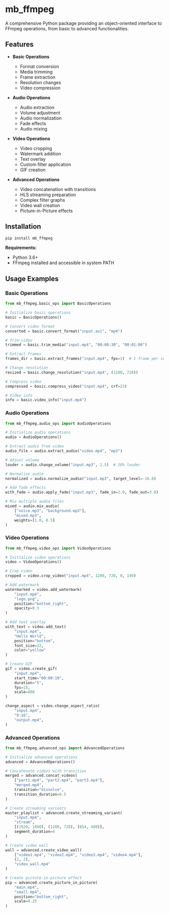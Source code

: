 # mb_ffmpeg

A comprehensive Python package providing an object-oriented interface to FFmpeg operations, from basic to advanced functionalities.

## Features

- **Basic Operations**
  - Format conversion
  - Media trimming
  - Frame extraction
  - Resolution changes
  - Video compression

- **Audio Operations**
  - Audio extraction
  - Volume adjustment
  - Audio normalization
  - Fade effects
  - Audio mixing

- **Video Operations**
  - Video cropping
  - Watermark addition
  - Text overlay
  - Custom filter application
  - GIF creation

- **Advanced Operations**
  - Video concatenation with transitions
  - HLS streaming preparation
  - Complex filter graphs
  - Video wall creation
  - Picture-in-Picture effects

## Installation

```bash
pip install mb_ffmpeg
```

**Requirements:**
- Python 3.6+
- FFmpeg installed and accessible in system PATH

## Usage Examples

### Basic Operations

```python
from mb_ffmpeg.basic_ops import BasicOperations

# Initialize basic operations
basic = BasicOperations()

# Convert video format
converted = basic.convert_format("input.avi", "mp4")

# Trim video
trimmed = basic.trim_media("input.mp4", "00:00:30", "00:01:00")

# Extract frames
frames_dir = basic.extract_frames("input.mp4", fps=1)  # 1 frame per second

# Change resolution
resized = basic.change_resolution("input.mp4", (1280, 720))

# Compress video
compressed = basic.compress_video("input.mp4", crf=23)

# Video info
info = basic.video_info("input.mp4")
```

### Audio Operations

```python
from mb_ffmpeg.audio_ops import AudioOperations

# Initialize audio operations
audio = AudioOperations()

# Extract audio from video
audio_file = audio.extract_audio("video.mp4", "mp3")

# Adjust volume
louder = audio.change_volume("input.mp3", 1.5)  # 50% louder

# Normalize audio
normalized = audio.normalize_audio("input.mp3", target_level=-16.0)

# Add fade effects
with_fade = audio.apply_fade("input.mp3", fade_in=2.0, fade_out=3.0)

# Mix multiple audio files
mixed = audio.mix_audio(
    ["voice.mp3", "background.mp3"],
    "mixed.mp3",
    weights=[1.0, 0.5]
)
```

### Video Operations

```python
from mb_ffmpeg.video_ops import VideoOperations

# Initialize video operations
video = VideoOperations()

# Crop video
cropped = video.crop_video("input.mp4", 1280, 720, 0, 140)

# Add watermark
watermarked = video.add_watermark(
    "input.mp4",
    "logo.png",
    position="bottom_right",
    opacity=0.3
)

# Add text overlay
with_text = video.add_text(
    "input.mp4",
    "Hello World",
    position="bottom",
    font_size=32,
    color="yellow"
)

# Create GIF
gif = video.create_gif(
    "input.mp4",
    start_time="00:00:10",
    duration="5",
    fps=15,
    scale=480
)

change_aspect = video.change_aspect_ratio(
    "input.mp4",
    "9:16",
    "output.mp4",
)
```

### Advanced Operations

```python
from mb_ffmpeg.advanced_ops import AdvancedOperations

# Initialize advanced operations
advanced = AdvancedOperations()

# Concatenate videos with transition
merged = advanced.concat_videos(
    ["part1.mp4", "part2.mp4", "part3.mp4"],
    "merged.mp4",
    transition="dissolve",
    transition_duration=0.5
)

# Create streaming variants
master_playlist = advanced.create_streaming_variant(
    "input.mp4",
    "stream",
    [(1920, 1080), (1280, 720), (854, 480)],
    segment_duration=4
)

# Create video wall
wall = advanced.create_video_wall(
    ["video1.mp4", "video2.mp4", "video3.mp4", "video4.mp4"],
    (2, 2),
    "video_wall.mp4"
)

# Create picture-in-picture effect
pip = advanced.create_picture_in_picture(
    "main.mp4",
    "small.mp4",
    position="bottom_right",
    scale=0.25
)
```
